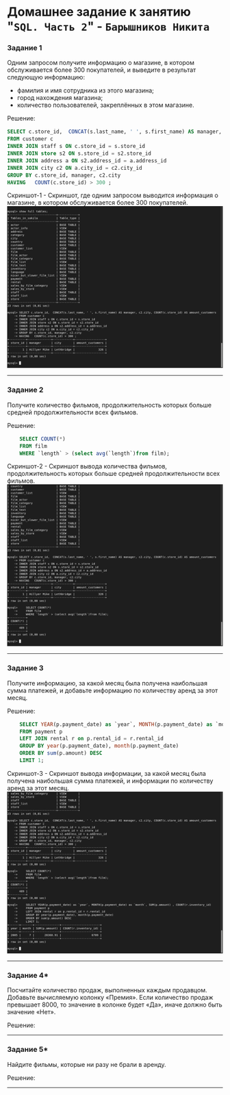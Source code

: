 # Домашнее задание к занятию "`SQL. Часть 2`" - `Барышников Никита`


### Задание 1

Одним запросом получите информацию о магазине, в котором обслуживается более 300 покупателей, и выведите в результат следующую информацию: 
- фамилия и имя сотрудника из этого магазина;
- город нахождения магазина;
- количество пользователей, закреплённых в этом магазине.

Решение:

```sql
SELECT c.store_id,  CONCAT(s.last_name, ' ', s.first_name) AS manager, c2.city, COUNT(c.store_id) AS amount_customers
FROM customer c
INNER JOIN staff s ON c.store_id = s.store_id
INNER JOIN store s2 ON s.store_id = s2.store_id
INNER JOIN address a ON s2.address_id = a.address_id 
INNER JOIN city c2 ON a.city_id = c2.city_id 
GROUP BY c.store_id, manager, c2.city
HAVING   COUNT(c.store_id) > 300 ;
```

Скриншот-1 - Скриншот, где одним запросом выводится информация о магазине, в котором обслуживается более 300 покупателей.
![Скриншот-1](https://github.com/BaryshnikovNV/Databases-and-information-security/blob/main/img/12-04/12.4.1_Скриншот,_где_одним_запросом_выводится_информация_о_магазине,_в_котором_обслуживается_более_300_покупателей.png)

---

### Задание 2

Получите количество фильмов, продолжительность которых больше средней продолжительности всех фильмов.

Решение:

```sql
    SELECT COUNT(*)
    FROM film 
    WHERE `length` > (select avg(`length`)from film);
```

Скриншот-2 - Скриншот вывода количества фильмов, продолжительность которых больше средней продолжительности всех фильмов.
![Скриншот-2](https://github.com/BaryshnikovNV/Databases-and-information-security/blob/main/img/12-04/12.4.2_Скриншот_вывода_количества_фильмов,_продолжительность_которых_больше_средней_продолжительности_всех_фильмов.png)

---

### Задание 3

Получите информацию, за какой месяц была получена наибольшая сумма платежей, и добавьте информацию по количеству аренд за этот месяц.

Решение:

```sql
    SELECT YEAR(p.payment_date) as `year`, MONTH(p.payment_date) as `month`, SUM(p.amount) , COUNT(r.inventory_id)
    FROM payment p
    LEFT JOIN rental r on p.rental_id = r.rental_id
    GROUP BY year(p.payment_date), month(p.payment_date)
    ORDER BY sum(p.amount) DESC
    LIMIT 1;
```

Скриншот-3 - Скриншот вывода информации, за какой месяц была получена наибольшая сумма платежей, и информации по количеству аренд за этот месяц.
![Скриншот-3](https://github.com/BaryshnikovNV/Databases-and-information-security/blob/main/img/12-04/12.4.3_Скриншот_вывода_информации,_за_какой_месяц_была_получена_наибольшая_сумма_платежей,_и_информации_по_количеству_аренд_за_этот_месяц.png)

---

### Задание 4*

Посчитайте количество продаж, выполненных каждым продавцом. Добавьте вычисляемую колонку «Премия». Если количество продаж превышает 8000, то значение в колонке будет «Да», иначе должно быть значение «Нет».

Решение:



---

### Задание 5*

Найдите фильмы, которые ни разу не брали в аренду.

Решение:



---
